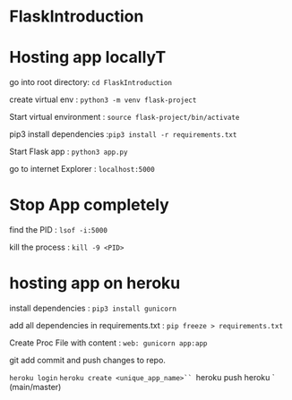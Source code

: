 # FlaskIntroduction

# Hosting app locallyT

go into root directory: `cd FlaskIntroduction`

create virtual env : `python3 -m venv flask-project`

Start virtual environment : `source flask-project/bin/activate`

pip3 install dependencies :`pip3 install -r requirements.txt`

Start Flask app : `python3 app.py`

go to internet Explorer : `localhost:5000`

# Stop App completely

find the PID : `lsof -i:5000`

kill the process : `kill -9 <PID>`

# hosting app on heroku

install dependencies : `pip3 install gunicorn`

add all dependencies in requirements.txt : `pip freeze > requirements.txt`

Create Proc File with content : `web: gunicorn app:app`

git add commit and push changes to repo.

`heroku login`
`heroku create <unique_app_name>``
`heroku push heroku <branch>` (main/master)